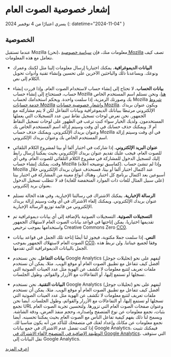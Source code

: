 # إشعار خصوصية الصوت العام

 يسري اعتبارًا من 4 نوفمبر 2024 {: datetime="2024-11-04" }

## الخصوصية

عندما تستقبل Mozilla (نحن)، معلومات منك، فإن [سياسة خصوصية Mozilla](https://www.mozilla.org/privacy) تصف كيف نتعامل مع هذه المعلومات.

* **البيانات الديموغرافية.** يمكنك اختياريا إرسال معلومات إلينا مثل لكنتك وعمرك ونوعك. ويساعدنا ذلك والباحثين الآخرين على تحسين وإنشاء تقنية وأدوات تحويل الكلام إلى نص.

* **بيانات الحساب.** لا تحتاج إلى إنشاء حساب لاستخدام الصوت العام. وإذا قررت إنشاء حساب، فستحتاج إلى إنشاء حساب Mozilla [هنا](https://commonvoice.mozilla.org/login)، ونحن نستلم اسم المستخدم الخاص بك وصورتك الرمزية، إذا سلمت واحدة. ويحكم استخدامك لحساب Mozilla [شروط خدمة حسابات Mozilla](https://www.mozilla.org/about/legal/terms/services/) و[إشعار خصوصية حسابات Mozilla](https://www.mozilla.org/privacy/mozilla-accounts/). ويكون عنوان بريدك الإلكتروني مرتبطا ببياناتك الديموغرافية وبيانات التفاعل لكن لا يتم مشاركته مع الجمهور. نحن نعرض لوحات تسجيل نقاط تبين عدد التسجيلات التي يعملها المستخدمون. ولديك الخيار سواء كنت ترغب في الظهور على لوحات تسجيل النقاط أم لا. ويمكنك حذف حسابك في أي وقت وسيتم إزالة اسم المستخدم الخاص بك وعنوان بريدك الإلكتروني. ويمكنك حذف حساب Mozilla في أي وقت وسيتم إزالة اسم المستخدم الخاص بك وعنوان بريدك الإلكتروني.

* **عنوان البريد الإلكتروني.** إذا شاركت في اختبار ألفا أو بيتا لمشروع الكلام التلقائي للصوت العام، فيجب عليك تقديم عنوان بريدك الإلكتروني بحيث يمكننا إرسال رابط إليك لتسجيل الدخول للمشاركة في مشروع الكلام التلقائي للصوت العام. وفي أي وقت، يمكنك إنشاء حساب Mozilla (كماسبق توضيحه أعلاه). وإذا لم تنشئ حساب Mozilla عند اكتمال اختبار ألفا أو بيتا، فسنحذف عنوان بريدك الإلكتروني خلال أسبوعين بعد اكتمال برنامج كل اختبار. وهناك أنواع معينة من المشاركة في اختبار بيتا (على سبيل المثال للغات ذات الموارد المنخفضة للغاية) قد لا تتطلب تسجيل الدخول بعنوان بريد إلكتروني.

* **الرسالة الإخبارية.** يمكنك الاشتراك في رسالتنا الإخبارية، وفي هذه الحالة نستلم عنوان بريدك الإلكتروني. ويمكنك إلغاء الاشتراك في أي وقت وسيتم إزالة بريدك الإلكتروني من قائمة توزيع الرسالة الإخبارية.

* **التسجيلات الصوتية.** التسجيلات الصوتية بالإضافة إلى أي بيانات ديموغرافية تم تقديمها اختياريا، يمكن إتاحتها في قواعد بيانات الصوت العام لاستهلاك الجمهور واستخدامها بموجب ترخيص Creative Commons Zero [CC0](https://creativecommons.org/publicdomain/zero/1.0/).

* **النص.** إذا سلمت جملا مكتوبة، فيجوز لنا أيضًا إتاحة تلك الجمل في قواعد بيانات الصوت العام لاستهلاك الجمهور بموجب [CC0](https://creativecommons.org/publicdomain/zero/1.0/)، وفقا لجميع عيناتنا. ولن نربط هذه الجمل بالبيانات الديموغرافية التي تقدمها.

* **بيانات التفاعل.** نحن نستخدم Google Analytics (تحليلات جوجل) لنفهم على نحو أفضل كيف تتفاعل مع تطبيق الصوت العام أو موقع الويب. مثلا، يمكن أن نستخدم ملفات تعريف لتتبع معلومات لا تكشف عن الهوية مثل عدد العينات الصوتية التي تسجلها أو تستمع إليها، أو التفاعالات مع الأزرار والقوائم، وطول الجلسات.

* **البيانات التقنية.** نحن نستخدم Google Analytics (تحليلات جوجل) لنفهم على نحو أفضل كيف تتفاعل مع تطبيق الصوت العام أو موقع الويب. مثلا، يمكن أن نستخدم ملفات تعريف لتتبع معلومات لا تكشف عن الهوية مثل عدد العينات الصوتية التي تسجلها أو تستمع إليها، أو التفاعالات مع الأزرار والقوائم، وطول الجلسات. أيضا نحن نجمع URL وعنوان صفحات الصوت العام التي تزورها. ولتحسين تجربة الصوت العام بثبات، نجمع معلومات عن نوع المتصفح وإصداره، وحجم منفذ العرض، ودقة الشاشة. ويسمح لنا ذلك بفهم كيفية تفاعل الناس مع الصوت العام بحيث يمكننا تحسينه. أيضا نجمع معلومات عن مكانك وإعداد لغتك في متصفحك للتأكد من أنه يكون مناسبا لك. إذا كنت تفضل عدم الاشتراك في جمع بيانات Google Analytics، فيمكنك تثبيت [الوظيفة الإضافية في المتصفح لإلغاء الاشتراك في Google Analytics](https://tools.google.com/dlpage/gaoptout)، التي ستوقف نقل البيانات إلى Google Analytics.

 [اعرف المزيد](https://github.com/common-voice/common-voice/blob/main/docs/data_dictionary.md)

